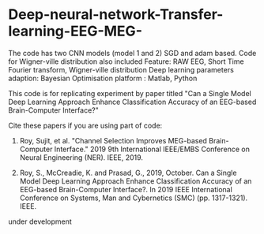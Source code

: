 # Deep-neural-network-Transfer-learning-EEG-MEG-

The code has two CNN models  (model 1 and 2) SGD and adam based.
Code for Wigner-ville distribution also included
Feature: RAW EEG, Short Time Fourier transform, Wigner-ville distribution
Deep learning parameters adaption: Bayesian Optimisation
platform : Matlab, Python

This code is for replicating experiment by paper titled "Can a Single Model Deep Learning Approach Enhance Classification Accuracy of an EEG-based Brain-Computer Interface?"

Cite these papers if you are using part of code:
1. Roy, Sujit, et al. "Channel Selection Improves MEG-based Brain-Computer Interface." 2019 9th International IEEE/EMBS Conference on Neural Engineering (NER). IEEE, 2019.

2. Roy, S., McCreadie, K. and Prasad, G., 2019, October. Can a Single Model Deep Learning Approach Enhance Classification Accuracy of an EEG-based Brain-Computer Interface?. In 2019 IEEE International Conference on Systems, Man and Cybernetics (SMC) (pp. 1317-1321). IEEE.

under development
